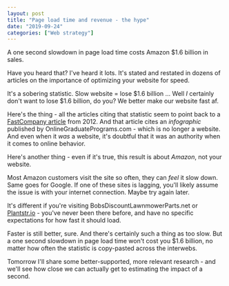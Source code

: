 ```yaml
---
layout: post
title: "Page load time and revenue - the hype"
date: "2019-09-24"
categories: ["Web strategy"]
---
```


A one second slowdown in page load time costs Amazon $1.6 billion in sales.

Have you heard that? I've heard it lots. It's stated and restated in dozens of articles on the importance of optimizing your website for speed.

It's a sobering statistic. Slow website = lose $1.6 billion ... Well _I_ certainly don't want to lose $1.6 billion, do you? We better make our website fast af.

Here's the thing - all the articles citing that statistic seem to point back to a [FastCompany article](https://www.fastcompany.com/1825005/how-one-second-could-cost-amazon-16-billion-sales) from 2012. And that article cites an _infographic_ published by OnlineGraduatePrograms.com - which is no longer a website. And even when it _was_ a website, it's doubtful that it was an authority when it comes to online behavior.

Here's another thing - even if it's true, this result is about _Amazon_, not your website.

Most Amazon customers visit the site so often, they can _feel_ it slow down. Same goes for Google. If one of these sites is lagging, you'll likely assume the issue is with your internet connection. Maybe try again later.

It's different if you're visiting BobsDiscountLawnmowerParts.net or [Plantstr.io](https://tiffzhang.com/startup/??s=104892566599) - you've never been there before, and have no specific expectations for how fast it should load.

Faster is still better, sure. And there's certainly such a thing as too slow. But a one second slowdown in page load time won't cost you $1.6 billion, no matter how often the statistic is copy-pasted across the interwebs.

Tomorrow I'll share some better-supported, more relevant research - and we'll see how close we can actually get to estimating the impact of a second.
